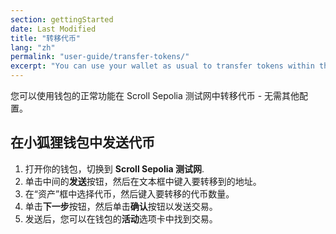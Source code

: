```yaml
---
section: gettingStarted
date: Last Modified
title: "转移代币"
lang: "zh"
permalink: "user-guide/transfer-tokens/"
excerpt: "You can use your wallet as usual to transfer tokens within the Scroll Sepolia Testnet."
---
```


您可以使用钱包的正常功能在 Scroll Sepolia 测试网中转移代币 - 无需其他配置。

## 在小狐狸钱包中发送代币

1. 打开你的钱包，切换到 **Scroll Sepolia 测试网**.
2. 单击中间的**发送**按钮，然后在文本框中键入要转移到的地址。
3. 在“资产”框中选择代币，然后键入要转移的代币数量。
4. 单击**下一步**按钮，然后单击**确认**按钮以发送交易。
5. 发送后，您可以在钱包的**活动**选项卡中找到交易。
